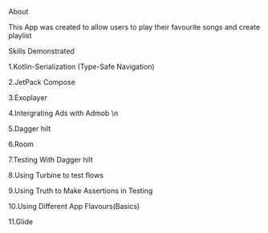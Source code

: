 About

This App was created to allow users to play their favourite songs and create playlist


Skills Demonstrated

1.Kotlin-Serialization (Type-Safe Navigation)

2.JetPack Compose

3.Exoplayer

4.Intergrating Ads with Admob \n

5.Dagger hilt

6.Room

7.Testing With Dagger hilt

8.Using Turbine to test flows

9.Using Truth to Make Assertions in Testing

10.Using Different App Flavours(Basics)

11.Glide
